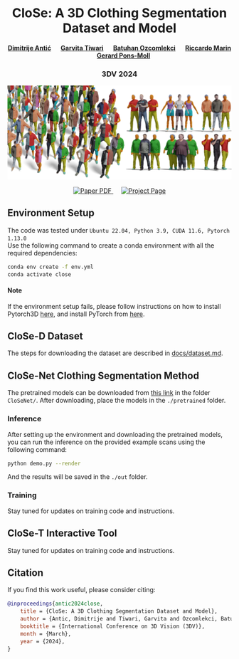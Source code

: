 <!-- HEADER -->
<p align="center">
    <h1 align="center">CloSe: A 3D Clothing Segmentation Dataset and Model</h1>
    <!-- authors -->
    <p align="center">
        <a href="https://anticdimi.github.io/"><b>Dimitrije Antić</b></a>
        &emsp;
        <a href="https://virtualhumans.mpi-inf.mpg.de/people/Tiwari.html"><b>Garvita Tiwari</b></a>
        &emsp;
        <a href=""><b>Batuhan Ozcomlekci</b></a>
        &emsp;
        <a href="https://riccardomarin.github.io/"><b>Riccardo Marin</b></a>
        &emsp;
        <a href="https://virtualhumans.mpi-inf.mpg.de/people/pons-moll.html"><b>Gerard Pons-Moll</b></a>
    </p>
    <!-- conference -->
    <h3 align="center">3DV 2024</h3>
    <!-- teaser -->
    <p align="center">
        <img src="assets/git/teaser_blur.png" alt="Project Teaser" width="600px">
    </p>
    <!-- badges -->
    <p align="center">
        <a href="https://arxiv.org/abs/2401.12051">
            <img src="https://img.shields.io/badge/arXiv-2306.00777-b31b1b.svg?style=for-the-badge" alt="Paper PDF">
        </a>
        &emsp;
        <a href="https://virtualhumans.mpi-inf.mpg.de/close3dv24/">
            <img src="https://img.shields.io/badge/Project-Page-blue?style=for-the-badge&logo=Google%20chrome&logoColor=white" alt="Project Page">
        </a>
    </p>
</p>

## Environment Setup
The code was tested under `Ubuntu 22.04, Python 3.9, CUDA 11.6, Pytorch 1.13.0`\
Use the following command to create a conda environment with all the required dependencies:
```bash
conda env create -f env.yml
conda activate close
```
#### Note
If the environment setup fails, please follow instructions on how to install Pytorch3D [here](https://github.com/facebookresearch/pytorch3d/blob/main/INSTALL.md), and install PyTorch from [here](https://pytorch.org/get-started/locally/#linux-installation).

## CloSe-D Dataset
The steps for downloading the dataset are described in [docs/dataset.md](docs/dataset.md).

## CloSe-Net Clothing Segmentation Method
The pretrained models can be downloaded from [this link](https://nextcloud.mpi-klsb.mpg.de/index.php/s/TN9LDrM9YxQoXfA) in the folder `CloSeNet/`.
After downloading, place the models in the `./pretrained` folder.

### Inference
After setting up the environment and downloading the pretrained models, you can run the inference on the provided example scans using the following command:
```bash 
python demo.py --render
```
And the results will be saved in the `./out` folder.

### Training
Stay tuned for updates on training code and instructions.

## CloSe-T Interactive Tool
Stay tuned for updates on training code and instructions.

## Citation
If you find this work useful, please consider citing:
```bibtex
@inproceedings{antic2024close,
    title = {CloSe: A 3D Clothing Segmentation Dataset and Model},
    author = {Antic, Dimitrije and Tiwari, Garvita and Ozcomlekci, Batuhan  and Marin, Riccardo  and Pons-Moll, Gerard},
    booktitle = {International Conference on 3D Vision (3DV)},
    month = {March},
    year = {2024},
}
```
